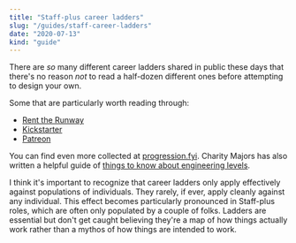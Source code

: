 ```yaml
---
title: "Staff-plus career ladders"
slug: "/guides/staff-career-ladders"
date: "2020-07-13"
kind: "guide"
---
```


There are *so* many different career ladders shared in public these days
that there's no reason *not* to read a half-dozen different ones before
attempting to design your own.

Some that are particularly worth reading through:

* [Rent the Runway](https://docs.google.com/spreadsheets/d/1k4sO6pyCl_YYnf0PAXSBcX776rNcTjSOqDxZ5SDty-4/edit#gid=0)
* [Kickstarter](https://gist.github.com/jamtur01/aef437a79fee5a9cefdc#junioreng)
* [Patreon](https://levels.patreon.com)

You can find even more collected at [progression.fyi](https://www.progression.fyi).
Charity Majors has also written a helpful guide of [things to know about engineering levels](https://charity.wtf/2020/09/14/useful-things-to-know-about-engineering-levels/).

I think it's important to recognize that career ladders only apply effectively against
populations of individuals. They rarely, if ever, apply cleanly against any individual.
This effect becomes particularly pronounced in Staff-plus roles, which are often only
populated by a couple of folks. Ladders are essential but don't get caught believing
they're a map of how things actually work rather than a mythos of how things are intended to work.
